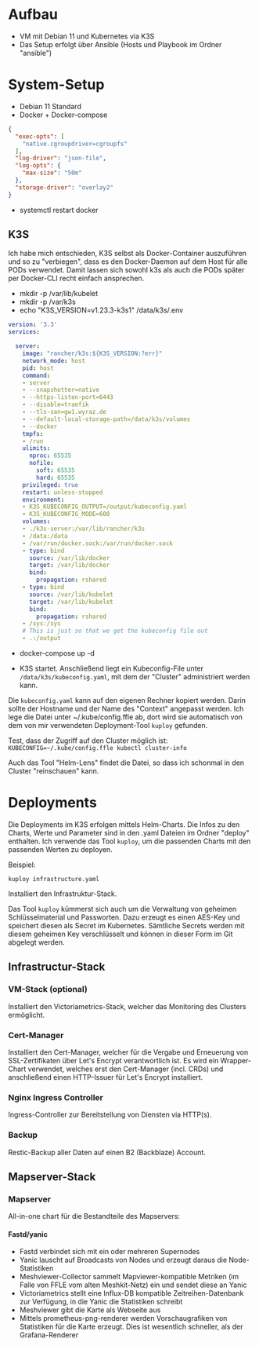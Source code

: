 # Aufbau

* VM mit Debian 11 und Kubernetes via K3S
* Das Setup erfolgt über Ansible (Hosts und Playbook im Ordner "ansible")

# System-Setup

* Debian 11 Standard
* Docker + Docker-compose

```/etc/docker/daemon.json
{
  "exec-opts": [
    "native.cgroupdriver=cgroupfs"
  ],
  "log-driver": "json-file",
  "log-opts": {
    "max-size": "50m"
  },
  "storage-driver": "overlay2"
}
```

* systemctl restart docker

## K3S

Ich habe mich entschieden, K3S selbst als Docker-Container auszuführen und so zu "verbiegen", dass es den Docker-Daemon auf dem Host für alle PODs verwendet. Damit lassen sich sowohl k3s als auch die PODs später per Docker-CLI recht einfach ansprechen.

* mkdir -p /var/lib/kubelet
* mkdir -p /var/k3s
* echo "K3S_VERSION=v1.23.3-k3s1" /data/k3s/.env

```/data/k3s/docker-compose.yaml
version: '3.3'
services:

  server:
    image: "rancher/k3s:${K3S_VERSION:?err}"
    network_mode: host
    pid: host
    command:
    - server
    - --snapshotter=native
    - --https-listen-port=6443
    - --disable=traefik
    - --tls-san=gw1.wyraz.de
    - --default-local-storage-path=/data/k3s/volumes
    - --docker
    tmpfs:
    - /run
    ulimits:
      nproc: 65535
      nofile:
        soft: 65535
        hard: 65535
    privileged: true
    restart: unless-stopped
    environment:
    - K3S_KUBECONFIG_OUTPUT=/output/kubeconfig.yaml
    - K3S_KUBECONFIG_MODE=600
    volumes:
    - ./k3s-server:/var/lib/rancher/k3s
    - /data:/data
    - /var/run/docker.sock:/var/run/docker.sock
    - type: bind
      source: /var/lib/docker
      target: /var/lib/docker
      bind:
        propagation: rshared
    - type: bind
      source: /var/lib/kubelet
      target: /var/lib/kubelet
      bind:
        propagation: rshared   
    - /sys:/sys
    # This is just so that we get the kubeconfig file out
    - .:/output
```

* docker-compose up -d

* K3S startet. Anschließend liegt ein Kubeconfig-File unter `/data/k3s/kubeconfig.yaml`, mit dem der "Cluster" administriert werden kann.

Die `kubeconfig.yaml` kann auf den eigenen Rechner kopiert werden. Darin sollte der Hostname und der Name des "Context" angepasst werden. Ich lege die Datei unter ~/.kube/config.ffle ab, dort wird sie automatisch von dem von mir verwendeten Deployment-Tool `kuploy` gefunden.

Test, dass der Zugriff auf den Cluster möglich ist: `KUBECONFIG=~/.kube/config.ffle kubectl cluster-info`

Auch das Tool "Helm-Lens" findet die Datei, so dass ich schonmal in den Cluster "reinschauen" kann.

# Deployments

Die Deployments im K3S erfolgen mittels Helm-Charts. Die Infos zu den Charts, Werte und Parameter sind in den .yaml Dateien im Ordner "deploy" enthalten. Ich verwende das Tool `kuploy`, um die passenden Charts mit den passenden Werten zu deployen.

Beispiel:

`kuploy infrastructure.yaml`

Installiert den Infrastruktur-Stack.

Das Tool `kuploy` kümmerst sich auch um die Verwaltung von geheimen Schlüsselmaterial und Passworten. Dazu erzeugt es einen AES-Key und speichert diesen als Secret im Kubernetes. Sämtliche Secrets werden mit diesem geheimen Key verschlüsselt und können in dieser Form im Git abgelegt werden.


## Infrastructur-Stack

### VM-Stack (optional)

Installiert den Victoriametrics-Stack, welcher das Monitoring des Clusters ermöglicht.

### Cert-Manager

Installiert den Cert-Manager, welcher für die Vergabe und Erneuerung von SSL-Zertifikaten über Let's Encrypt verantwortlich ist. Es wird ein Wrapper-Chart verwendet, welches erst den Cert-Manager (incl. CRDs) und anschließend einen HTTP-Issuer für Let's Encrypt installiert.

### Nginx Ingress Controller

Ingress-Controller zur Bereitstellung von Diensten via HTTP(s).

### Backup

Restic-Backup aller Daten auf einen B2 (Backblaze) Account.

## Mapserver-Stack

### Mapserver

All-in-one chart für die Bestandteile des Mapservers:

#### Fastd/yanic

* Fastd verbindet sich mit ein oder mehreren Supernodes
* Yanic lauscht auf Broadcasts von Nodes und erzeugt daraus die Node-Statistiken
* Meshviewer-Collector sammelt Mapviewer-kompatible Metriken (im Falle von FFLE vom alten Meshkit-Netz) ein und sendet diese an Yanic
* Victoriametrics stellt eine Influx-DB kompatible Zeitreihen-Datenbank zur Verfügung, in die Yanic die Statistiken schreibt
* Meshviewer gibt die Karte als Webseite aus
* Mittels prometheus-png-renderer werden Vorschaugrafiken von Statistiken für die Karte erzeugt. Dies ist wesentlich schneller, als der Grafana-Renderer

